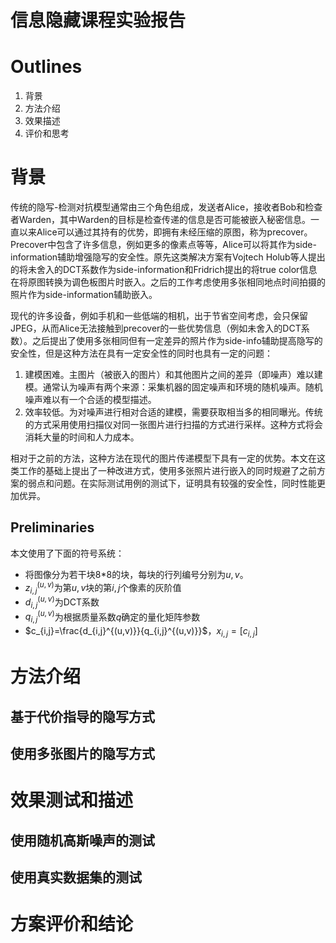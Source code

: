 # 信息隐藏课程实验报告

# Outlines

1. 背景
2. 方法介绍
3. 效果描述
4. 评价和思考

# 背景

传统的隐写-检测对抗模型通常由三个角色组成，发送者Alice，接收者Bob和检查者Warden，其中Warden的目标是检查传递的信息是否可能被嵌入秘密信息。一直以来Alice可以通过其持有的优势，即拥有未经压缩的原图，称为precover。Precover中包含了许多信息，例如更多的像素点等等，Alice可以将其作为side-information辅助增强隐写的安全性。原先这类解决方案有Vojtech Holub等人提出的将未舍入的DCT系数作为side-information和Fridrich提出的将true color信息在将原图转换为调色板图片时嵌入。之后的工作考虑使用多张相同地点时间拍摄的照片作为side-information辅助嵌入。

现代的许多设备，例如手机和一些低端的相机，出于节省空间考虑，会只保留JPEG，从而Alice无法接触到precover的一些优势信息（例如未舍入的DCT系数）。之后提出了使用多张相同但有一定差异的照片作为side-info辅助提高隐写的安全性，但是这种方法在具有一定安全性的同时也具有一定的问题：

1. 建模困难。主图片（被嵌入的图片）和其他图片之间的差异（即噪声）难以建模。通常认为噪声有两个来源：采集机器的固定噪声和环境的随机噪声。随机噪声难以有一个合适的模型描述。
2. 效率较低。为对噪声进行相对合适的建模，需要获取相当多的相同曝光。传统的方式采用使用扫描仪对同一张图片进行扫描的方式进行采样。这种方式将会消耗大量的时间和人力成本。

相对于之前的方法，这种方法在现代的图片传递模型下具有一定的优势。本文在这类工作的基础上提出了一种改进方式，使用多张照片进行嵌入的同时规避了之前方案的弱点和问题。在实际测试用例的测试下，证明具有较强的安全性，同时性能更加优异。

## Preliminaries

本文使用了下面的符号系统：

- 将图像分为若干块8*8的块，每块的行列编号分别为$u,v$。
- $z_{i,j}^{(u,v)}$为第$u,v$块的第$i,j$个像素的灰阶值
- $d_{i,j}^{(u,v)}$为DCT系数
- $q_{i,j}^{(u,v)}$为根据质量系数$q$确定的量化矩阵参数
- $c_{i,j}=\frac{d_{i,j}^{(u,v)}}{q_{i,j}^{(u,v)}}$，$x_{i,j}=[c_{i,j}]$

# 方法介绍

## 基于代价指导的隐写方式                                                                                                                                                                                         

## 使用多张图片的隐写方式

# 效果测试和描述

## 使用随机高斯噪声的测试

## 使用真实数据集的测试

# 方案评价和结论




